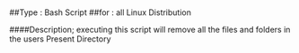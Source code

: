#

##Type : Bash Script 
##for  : all Linux Distribution

####Description; 
           executing this script will remove all the files and folders in the users Present Directory  

